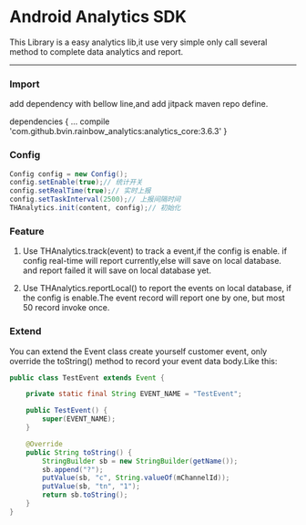 # Android Analytics SDK
This Library is a easy analytics lib,it use very simple only call several method to complete data
analytics and report.

 --- 
 
 
### Import 
add dependency with bellow line,and add jitpack maven repo define.

dependencies {
    ...
    compile 'com.github.bvin.rainbow_analytics:analytics_core:3.6.3'
}
 

### Config
```java
Config config = new Config();
config.setEnable(true);// 统计开关
config.setRealTime(true);// 实时上报
config.setTaskInterval(2500);// 上报间隔时间
THAnalytics.init(content, config);// 初始化
```

### Feature
1. Use THAnalytics.track(event) to track a event,if the config is enable.
if config real-time will report currently,else will save on local database.
and report failed it will save on local database yet.
 
2. Use THAnalytics.reportLocal() to report the events on local database,
if the config is enable.The event record will report one by one, but most
50 record invoke once.

### Extend
You can extend the Event class create yourself customer event, only override the
 toString() method to record your event data body.Like this:
 
```java
public class TestEvent extends Event {

    private static final String EVENT_NAME = "TestEvent";

    public TestEvent() {
        super(EVENT_NAME);
    }

    @Override
    public String toString() {
        StringBuilder sb = new StringBuilder(getName());
        sb.append("?");
        putValue(sb, "c", String.valueOf(mChannelId));
        putValue(sb, "tn", "1");
        return sb.toString();
    }
}
```

